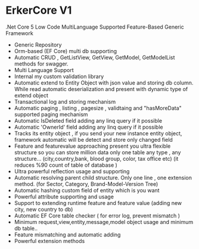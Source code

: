 # ErkerCore V1 

.Net Core 5 Low Code MultiLanguage Supported Feature-Based Generic Framework

 * Generic Repository
 * Orm-based (EF Core) multi db supporting
 * Automatic CRUD , GetListView, GetView, GetModel, GetModelList methods for swagger.
 * Multi Language Support
 * Internal my custom validation library
 * Automatic extend to Entity Object with json value and storing db column. While read automatic deserialization and present with dynamic type of extend object 
 * Transactional log and storing mechanism
 * Automatic paging , listing , pagesize , validtaing and "hasMoreData" supported paging mechanism
 * Automatic IsDeleted field adding any linq query if it possible
 * Automatic 'OwnerId' field adding any linq query if it possible
 * Tracks its entity object , if you send your new instance entity object, framework automatic will be detect and store only changed field 
 * Feature and featurevalue approaching present you ultra flexible structure so you can store million data only one table any type , any structure... (city,country,bank, blood group, color, tax office etc) (it reduces %90 count of table of database )
 * Ultra powerful reflection usage and supporting
 * Automatic resolving parent child structure. Only one line , one extension method. (for Sector, Category, Brand-Model-Version Tree)
 * Automatic hashing custom field of entity which is you want 
 * Powerful attribute supporting and usage
 * Support to extending runtime feature and feature value (adding new city, new country to db)
 * Automatic EF Core table checker ( for error log, prevent mismatch )
 * Minimum request,view,entity,message,model object usage and minimum db table.. 
 * Feature mismatching and automatic adding 
 * Powerful extension methods
 
